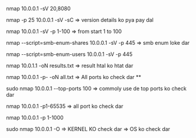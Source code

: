 

nmap 10.0.0.1 -sV 20,8080   

nmap -p 25 10.0.0.1 -sV -sC    => version details ko pya pay dal

nmap 10.0.0.1 -sV -p 1-100    => from start 1 to 100

nmap --script=smb-enum-shares 10.0.0.1 -sV -p 445      => smb enum loke dar 

nmap --script=smb-enum-users 10.0.0.1 -sV -p 445  

nmap 10.0.1.1 -oN results.txt   => result htal ko htat dar

nmap 10.0.0.1 -p- -oN all.txt   => All ports ko check dar  **

sudo nmap 10.0.0.1 --top-ports 100    => commoly use de top ports ko check dar

nmap 10.0.0.1 -p1-65535     => all port ko check dar

nmap 10.0.0.1 -p 1-1000     

sudo nmap 10.0.0.1 -O    => KERNEL KO check dar => OS ko check dar